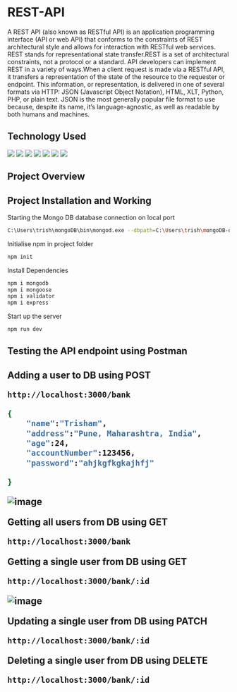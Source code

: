 # REST-API
A REST API (also known as RESTful API) is an application programming interface (API or web API) that conforms to the constraints of REST architectural style and allows for interaction with RESTful web services. REST stands for representational state transfer.REST is a set of architectural constraints, not a protocol or a standard. API developers can implement REST in a variety of ways.When a client request is made via a RESTful API, it transfers a representation of the state of the resource to the requester or endpoint. This information, or representation, is delivered in one of several formats via HTTP: JSON (Javascript Object Notation), HTML, XLT, Python, PHP, or plain text. JSON is the most generally popular file format to use because, despite its name, it’s language-agnostic, as well as readable by both humans and machines.
<h2> Technology Used </h2>
<p align="justify">
<img src="https://img.shields.io/badge/-JavaScript-black?style=flat-square&logo=javascript"/>
<img src="https://img.shields.io/badge/-Mongo DB-black?style=flat-square&logo=mongodb"/>
<img src="https://img.shields.io/badge/-Express-black?style=flat-square&logo=express"/>
<img src="https://img.shields.io/badge/-Node JS-black?style=flat-square&logo=node"/>
<img src="https://img.shields.io/badge/-Git-black?style=flat-square&logo=git"/>
<img src="https://img.shields.io/badge/-GitHub-black?style=flat-square&logo=github"/>
<img src="https://img.shields.io/badge/-Postman-black?style=flat-square&logo=postman"/>
</p>
<h2>Project Overview </h2>
<h2>Project Installation and Working</h2>
<p>Starting the Mongo DB database connection on local port</p>

```Bash
C:\Users\trish\mongoDB\bin\mongod.exe --dbpath=C:\Users\trish\mongoDB-data
```
<p>Initialise npm in project folder</p>

```Bash
npm init
```
<p>Install Dependencies</p>

```Bash
npm i mongodb
npm i mongoose
npm i validator
npm i express
```
<p>Start up the server</p>

```Bash
npm run dev
```
<h2> Testing the API endpoint using Postman <h2>
<p> Adding a user to DB using POST</p>

```Bash
http://localhost:3000/bank
```


  
```Bash
{
    "name":"Trisham",
    "address":"Pune, Maharashtra, India",
    "age":24,
    "accountNumber":123456,
    "password":"ahjkgfkgkajhfj"

}
```
  ![image](https://user-images.githubusercontent.com/91331117/183301810-ce35aae0-3641-4388-b739-0f4d0ca7e191.png)
<p> Getting all users from DB using GET</p>

```Bash
http://localhost:3000/bank
```
<p> Getting a single user from DB using GET</p>

```Bash
http://localhost:3000/bank/:id
```
![image](https://user-images.githubusercontent.com/91331117/183301849-3bb4e380-817d-4b84-9c00-8eaabed1fcbb.png)

<p>Updating a single user from DB using PATCH</p>

```Bash
http://localhost:3000/bank/:id
```
<p>Deleting a single user from DB using DELETE</p>

```Bash
http://localhost:3000/bank/:id
```
